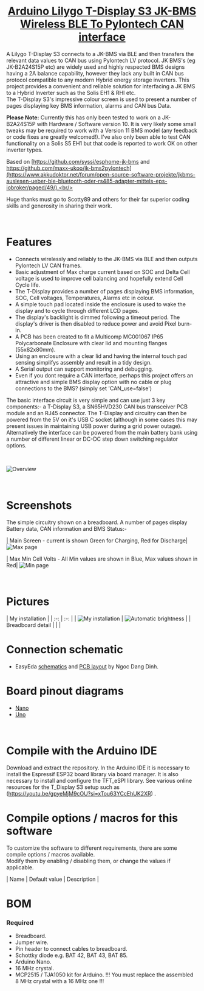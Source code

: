 <div align = center>

# [Arduino Lilygo T-Display S3 JK-BMS Wireless BLE To Pylontech CAN interface]()

</div>
A Lilygo T-Display S3 connects to a JK-BMS via BLE and then transfers the relevant data values to CAN bus using Pylontech LV protocol. JK BMS's (eg JK-B2A24S15P etc) are widely used and highly respected BMS designs having a 2A balance capability, however they lack any built in CAN bus protocol compatible to any modern Hybrid energy storage inverters. This project provides a convenient and reliable solution for interfacing a JK BMS to a Hybrid Inverter such as the Solis EH1 & RHI etc.<br/>
The T-Display S3's impressive colour screen is used to present a number of pages displaying key BMS information, alarms and CAN bus Data.<br/> 

**Please Note:**  Currently this has only been tested to work on a JK-B2A24S15P with Hardware / Software version 10. It is very likely some small tweaks may be required to work with a Version 11 BMS model (any feedback or code fixes are greatly welcomed!). I've also only been able to test CAN functionality on a Solis S5 EH1 but that code is reported to work OK on other inverter types.  <br/>

Based on [https://github.com/syssi/esphome-jk-bms and https://github.com/maxx-ukoo/jk-bms2pylontech](https://www.akkudoktor.net/forum/open-source-software-projekte/jkbms-auslesen-ueber-ble-bluetooth-oder-rs485-adapter-mittels-eps-iobroker/paged/49/).<br/>

Huge thanks must go to Scotty89 and others for their far superior coding skills and generosity in sharing their work.<br/>

<br/>

# Features
- Connects wirelessly and reliably to the JK-BMS via BLE and then outputs Pylontech LV CAN frames.
- Basic adjustment of Max charge current based on SOC and Delta Cell voltage is used to improve cell balancing and hopefully extend Cell Cycle life.
- The T-Display provides a number of pages displaying BMS information, SOC, Cell voltages, Temperatures, Alarms etc in colour.
- A simple touch pad located inside the enclosure is used to wake the display and to cycle through different LCD pages.
- The display's backlight is dimmed following a timeout period. The display's driver is then disabled to reduce power and avoid Pixel burn-in.
- A PCB has been created to fit a Multicomp MC001067 IP65 Polycarbonate Enclosure with clear lid and mounting flanges (55x82x80mm).
- Using an enclosure with a clear lid and having the internal touch pad sensing simplifys assembly and result in a tidy design.
- A Serial output can support monitoring and debugging.
- Even if you dont require a CAN interface, perhaps this project offers an attractive and simple BMS display option with no cable or plug connections to the BMS? 
  (simply set 'CAN_use=false')

The basic interface circuit is very simple and can use just 3 key components:- a T-Display S3, a SN65HVD230 CAN bus transceiver PCB module and an RJ45 connector.
The T-Display and circuitry can then be powered from the 5V on it's USB C socket (although in some cases this may present issues in maintaining USB power during a grid power outage). Alternatively the interface can be powered from the main battery bank using a number of different linear or DC-DC step down switching regulator options. 

<br/>

![Overview](https://github.com/SteveintheIoW/T-Display-S3-JK-BMS-BLE-to-Solis-CAN-Pylontech/blob/main/Photos_Media/Enclosure%20and%20PCB3.png)

<br/>

# Screenshots
 The simple circuitry shown on a breadboard.  A number of pages display Battery data, CAN information and BMS Status:-

| Main Screen - current is shown Green for Charging, Red for Discharge|
![Max page](https://github.com/SteveintheIoW/T-Display-S3-JK-BMS-BLE-to-Solis-CAN-Pylontech/blob/main/Photos_Media/Main%20Screen.jpg) 

| Max Min Cell Volts  - All Min values are shown in Blue, Max values shown in Red|
![Min page](https://github.com/SteveintheIoW/T-Display-S3-JK-BMS-BLE-to-Solis-CAN-Pylontech/blob/main/Photos_Media/All%20Cell%20Volts%202.jpg)  
 
<br/>

# Pictures

| My installation | 
| :-: | :-: |
| ![My installation](https://github.com/SteveintheIoW/T-Display-S3-JK-BMS-BLE-to-Solis-CAN-Pylontech/blob/main/Photos_Media/Interface%20and%20Solis%20EH1%20System2.jpg) | ![Automatic brightness](https://github.com/ArminJo/JK-BMSToPylontechCAN/blob/main/pictures/AutomaticBrightness.jpg) |
| Breadboard detail |  |
| 
<br/>

# Connection schematic

- EasyEda [schematics](https://easyeda.com/editor#id=0d1a2556b7634c8bbd22e9c0474cd401) and [PCB layout](https://easyeda.com/editor#id=623a04630b8b4449b72bd5462f59e85f) by Ngoc Dang Dinh.

# Board pinout diagrams
- [Nano](https://store.arduino.cc/products/arduino-nano#docs)
- [Uno](https://store.arduino.cc/products/arduino-uno-rev3#docs)
 <br/>

# Compile with the Arduino IDE
Download and extract the repository. In the Arduino IDE it is necessary to install the Espressif ESP32 board library via board manager. 
It is also necessary to install and configure the TFT_eSPI library.  See various online resources for the T_Display S3 setup such as (https://youtu.be/gpyeMjM9cOU?si=xTou63YCcEhUK2XR)
.<br/>


# Compile options / macros for this software
To customize the software to different requirements, there are some compile options / macros available.<br/>
Modify them by enabling / disabling them, or change the values if applicable.

| Name | Default value | Description |
 <br/>

# BOM
### Required
- Breadboard.
- Jumper wire.
- Pin header to connect cables to breadboard.
- Schottky diode e.g. BAT 42, BAT 43, BAT 85.
- Arduino Nano.
- 16 MHz crystal.
- MCP2515 / TJA1050 kit for Arduino. !!! You must replace the assembled 8 MHz crystal with a 16 MHz one !!!
